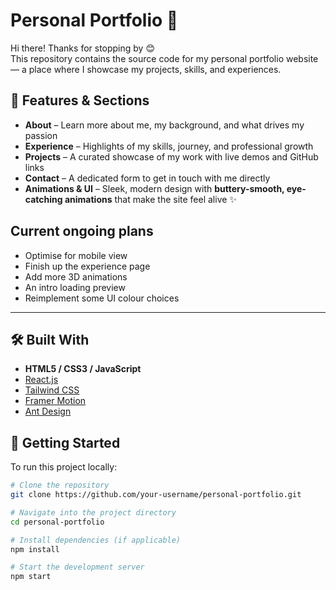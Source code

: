 # Personal Portfolio 🌟

Hi there! Thanks for stopping by 😊  
This repository contains the source code for my personal portfolio website — a place where I showcase my projects, skills, and experiences.  

## 📌 Features & Sections
- **About** – Learn more about me, my background, and what drives my passion  
- **Experience** – Highlights of my skills, journey, and professional growth  
- **Projects** – A curated showcase of my work with live demos and GitHub links  
- **Contact** – A dedicated form to get in touch with me directly  
- **Animations & UI** – Sleek, modern design with **buttery-smooth, eye-catching animations** that make the site feel alive ✨  

## Current ongoing plans
- Optimise for mobile view
- Finish up the experience page
- Add more 3D animations
- An intro loading preview
- Reimplement some UI colour choices

---
## 🛠️ Built With
- **HTML5 / CSS3 / JavaScript**  
- [React.js](https://reactjs.org/) 
- [Tailwind CSS](https://tailwindcss.com/) 
- [Framer Motion](https://www.framer.com/motion/)
- [Ant Design](https://ant.design/)

## 🚀 Getting Started

To run this project locally:

```bash
# Clone the repository
git clone https://github.com/your-username/personal-portfolio.git  

# Navigate into the project directory
cd personal-portfolio  

# Install dependencies (if applicable)
npm install  

# Start the development server
npm start  
